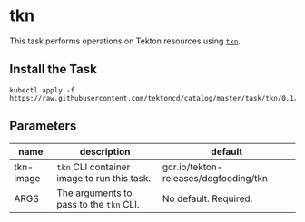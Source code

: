 # tkn

This task performs operations on Tekton resources using
[`tkn`](https://github.com/tektoncd/cli).

## Install the Task

```
kubectl apply -f https://raw.githubusercontent.com/tektoncd/catalog/master/task/tkn/0.1/tkn.yaml
```

## Parameters

name      | description                                 | default
--------- | ------------------------------------------- | -------
tkn-image | `tkn` CLI container image to run this task. | gcr.io/tekton-releases/dogfooding/tkn
ARGS      | The arguments to pass to the `tkn` CLI.     | No default. Required.
